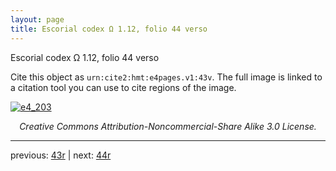 ```yaml
---
layout: page
title: Escorial codex Ω 1.12, folio 44 verso
---
```


Escorial codex Ω 1.12, folio 44 verso

Cite this object as `urn:cite2:hmt:e4pages.v1:43v`.  The full image is linked to a citation tool you can use to cite regions of the image.

[![e4_203](http://www.homermultitext.org/iipsrv?IIIF=/project/homer/pyramidal/deepzoom/hmt/e4img/2017a/e4_203.tif/full/800,/0/default.jpg)](http://www.homermultitext.org/ict2/?urn=urn:cite2:hmt:e4img.2017a:e4_203) 

<p style="text-align: center; font-style: italic;">Creative Commons Attribution-Noncommercial-Share Alike 3.0 License.</p>

---

previous: [43r](../43r/) | next: [44r](../44r/)